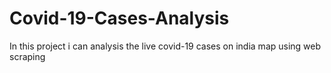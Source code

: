 # Covid-19-Cases-Analysis
In this project i can analysis the live covid-19 cases on india map using web scraping 
